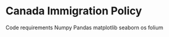 # Canada Immigration Policy
  Code requirements
  Numpy
  Pandas
  matplotlib
  seaborn
  os
  folium
